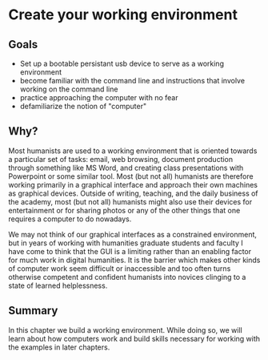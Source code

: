 # Create your working environment

## Goals
* Set up a bootable persistant usb device to serve as a working environment
* become familiar with the command line and instructions that involve working on the command line
* practice approaching the computer with no fear
* defamiliarize the notion of "computer"

## Why?
Most humanists are used to a working environment that is oriented towards a particular set of tasks: email, web browsing, document production through something like MS Word, and creating class presentations with Powerpoint or some similar tool. Most (but not all) humanists are therefore working primarily in a graphical interface and approach their own machines as graphical devices. Outside of writing, teaching, and the daily business of the academy, most (but not all) humanists might also use their devices for entertainment or for sharing photos or any of the other things that one requires a computer to do nowadays. 

We may not think of our graphical interfaces as a constrained environment, but in years of working with humanities graduate students and faculty I have come to think that the GUI is a limiting rather than an enabling factor for much work in digital humanities. It is the barrier which makes other kinds of computer work seem difficult or inaccessible and too often turns otherwise competent and confident humanists into novices clinging to a state of learned helplessness.

## Summary
In this chapter we build a working environment. While doing so, we will learn about how computers work and build skills necessary for working with the examples in later chapters. 
